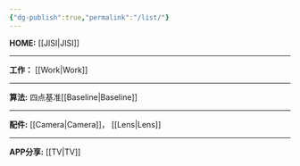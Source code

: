 ```yaml
---
{"dg-publish":true,"permalink":"/list/"}
---
```



**HOME:** [[JISI\|JISI]]

---
**工作：** [[Work\|Work]]

---
**算法:** 四点基准[[Baseline\|Baseline]]

---
**配件:** [[Camera\|Camera]]，    [[Lens\|Lens]]

---
**APP分享:** [[TV\|TV]]  